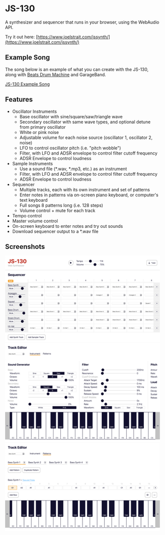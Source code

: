 # JS-130

A synthesizer and sequencer that runs in your browser, using the WebAudio API.

Try it out here: [https://www.joelstrait.com/jssynth/](https://www.joelstrait.com/jssynth/)

## Example Song

The song below is an example of what you can create with the JS-130, along with [Beats Drum Machine](https://beatsdrummachine.com) and GarageBand.

[JS-130 Example Song](https://www.joelstrait.com/jssynth/js-130-demo.m4a)

## Features

* Oscillator Instruments
  * Base oscillator with sine/square/saw/triangle wave
  * Secondary oscillator with same wave types, and optional detune from primary oscillator
  * White or pink noise
  * Adjustable volume for each noise source (oscillator 1, oscillator 2, noise)
  * LFO to control oscillator pitch (i.e. "pitch wobble")
  * Filter, with LFO and ADSR envelope to control filter cutoff frequency
  * ADSR Envelope to control loudness
* Sample Instruments
  * Use a sound file (*.wav, *.mp3, etc.) as an instrument
  * Filter, with LFO and ADSR envelope to control filter cutoff frequency
  * ADSR Envelope to control loudness
* Sequencer
  * Multiple tracks, each with its own instrument and set of patterns
  * Enter notes in patterns via on-screen piano keyboard, or computer's text keyboard
  * Full songs 8 patterns long (i.e. 128 steps)
  * Volume control + mute for each track
* Tempo control
* Master volume control
* On-screen keyboard to enter notes and try out sounds
* Download sequencer output to a *.wav file

## Screenshots
![JS-130 Sequencer](js-130-sequencer.png)
![JS-130 Instrument Editor](js-130-instrument-editor.png)
![JS-130 Pattern Editor](js-130-pattern-editor.png)
